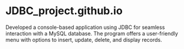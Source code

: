 # JDBC_project.github.io
 Developed a console-based application using JDBC for seamless interaction with a MySQL database. The program offers a user-friendly menu with options to insert, update, delete, and display records.
